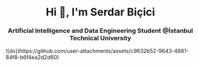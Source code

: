 <h1 align="center">Hi 👋, I'm Serdar Biçici</h1>
<h3 align="center">Artificial Intelligence and Data Engineering Student @İstanbul Technical University </h3>
![do](https://github.com/user-attachments/assets/c9632b52-9643-4881-84f8-b6f4ea2d2d60)
